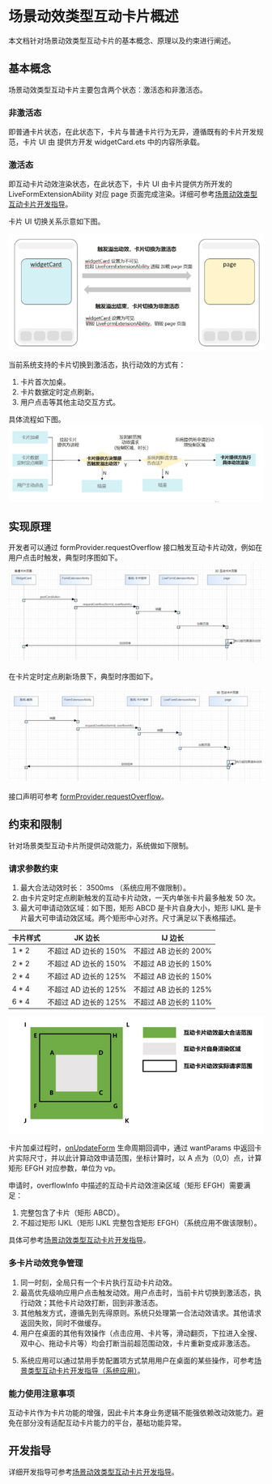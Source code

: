 # 场景动效类型互动卡片概述

本文档针对场景动效类型互动卡片的基本概念、原理以及约束进行阐述。

## 基本概念

场景动效类型互动卡片主要包含两个状态：激活态和非激活态。

### 非激活态

即普通卡片状态，在此状态下，卡片与普通卡片行为无异，遵循既有的卡片开发规范，卡片 UI 由 提供方开发 widgetCard.ets 中的内容所承载。

### 激活态

即互动卡片动效渲染状态，在此状态下，卡片 UI 由卡片提供方所开发的 LiveFormExtensionAbility 对应 page 页面完成渲染。详细可参考[场景动效类型互动卡片开发指导](arkts-ui-liveform-sceneanimation-development.md)。

卡片 UI 切换关系示意如下图。

![live-form-status-change.png](figures/live-form-status-change.png)

当前系统支持的卡片切换到激活态，执行动效的方式有：
1. 卡片首次加桌。
2. 卡片数据定时定点刷新。
3. 用户点击等其他主动交互方式。

具体流程如下图。
![live-form-judge.PNG](figures/live-form-judge.PNG)

## 实现原理

开发者可以通过 formProvider.requestOverflow 接口触发互动卡片动效，例如在用户点击时触发，典型时序图如下。
![live-form-click-timeline.png](figures/live-form-click-timeline.png)

在卡片定时定点刷新场景下，典型时序图如下。

![live-form-update-timeline.png](figures/live-form-update-timeline.png)

接口声明可参考 [formProvider.requestOverflow](../reference/apis-form-kit/js-apis-app-form-formProvider.md#formproviderrequestoverflow20)。

## 约束和限制

针对场景类型互动卡片所提供动效能力，系统做如下限制。

### 请求参数约束
1. 最大合法动效时长： 3500ms <!--Del-->（系统应用不做限制）<!--DelEnd-->。
2. 由卡片定时定点刷新触发的互动卡片动效，一天内单张卡片最多触发 50 次。
3. 最大可申请动效区域：如下图，矩形 ABCD 是卡片自身大小，矩形 IJKL 是卡片最大可申请动效区域。两个矩形中心对齐。尺寸满足以下表格描述。

| 卡片样式 | JK 边长 | IJ 边长 | 
| ------ | ------ | ---- |
| 1 * 2 | 不超过 AD 边长的 150% | 不超过 AB 边长的 200% |
| 2 * 2 | 不超过 AD 边长的 150% | 不超过 AB 边长的 150% |
| 2 * 4 | 不超过 AD 边长的 125% | 不超过 AB 边长的 150% |
| 4 * 4 | 不超过 AD 边长的 125% | 不超过 AB 边长的 125% |
| 6 * 4 | 不超过 AD 边长的 125% | 不超过 AB 边长的 110% |

![live-form-overflow-rule.png](figures/live-form-overflow-rule.png)

卡片加桌过程时，[onUpdateForm](../reference/apis-form-kit/js-apis-app-form-formExtensionAbility.md#formextensionabilityonupdateform) 生命周期回调中，通过 wantParams 中返回卡片实际尺寸，并以此计算动效申请范围，坐标计算时，以 A 点为（0,0）点，计算矩形 EFGH 对应参数，单位为 vp。

申请时，overflowInfo 中描述的互动卡片动效渲染区域（矩形 EFGH）需要满足：
1. 完整包含了卡片（矩形 ABCD）。
2. 不超过矩形 IJKL（矩形 IJKL 完整包含矩形 EFGH）<!--Del-->（系统应用不做该限制）<!--DelEnd-->。

具体可参考[场景动效类型互动卡片开发指导](arkts-ui-liveform-sceneanimation-development.md#动效申请与业务编排)。

### 多卡片动效竞争管理

1. 同一时刻，全局只有一个卡片执行互动卡片动效。
2. 最高优先级响应用户点击触发动效。用户点击时，当前卡片切换到激活态，执行动效；其他卡片动效打断，回到非激活态。
3. 其他触发方式，遵循先到先得原则。系统只处理第一合法动效请求。其他请求返回失败，同时不做缓存。
4. 用户在桌面的其他有效操作（点击应用、卡片等，滑动翻页，下拉进入全搜、双中心、拖动卡片等）均会打断当前超范围动效，卡片重新变成非激活态。
<!--Del-->
5. 系统应用可以通过禁用手势配置项方式禁用用户在桌面的某些操作，可参考[场景类型互动卡片开发指导（系统应用）](arkts-ui-liveform-sceneanimation-development-system.md)。
<!--DelEnd-->

### 能力使用注意事项
互动卡片作为卡片功能的增强，因此卡片本身业务逻辑不能强依赖改动效能力。避免在部分没有适配互动卡片能力的平台，基础功能异常。

## 开发指导

详细开发指导可参考[场景动效类型互动卡片开发指导](arkts-ui-liveform-sceneanimation-development.md)。